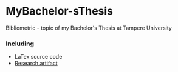 # MyBachelor-sThesis
Bibliometric - topic of my Bachelor's Thesis at Tampere University

### Including
- LaTex source code
- [Research artifact](https://gitlab.com/nisec/bibliometrics.git)

